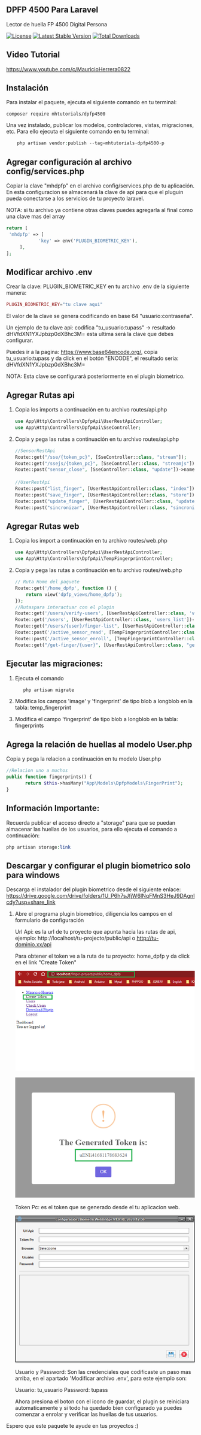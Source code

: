 ## DPFP 4500 Para Laravel
Lector de huella FP 4500 Digital Persona

[![License](https://img.shields.io/badge/License-MIT-green.svg)](https://opensource.org/licenses/MIT)
[![Latest Stable Version](https://poser.pugx.org/mhtutorials/dpfp4500/v)](https://packagist.org/packages/mhtutorials/dpfp4500)
[![Total Downloads](https://poser.pugx.org/mhtutorials/dpfp4500/downloads)](https://packagist.org/packages/mhtutorials/dpfp4500)
<!-- [![Latest Stable Version](https://poser.pugx.org/mhtutorials/dpfp4500/v/stable)](https://packagist.org/packages/mhtutorials/dpfp4500)-->


## Video Tutorial
https://www.youtube.com/c/MauricioHerrera0822


## Instalación

Para instalar el paquete, ejecuta el siguiente comando en tu terminal:

    composer require mhtutorials/dpfp4500

Una vez instalado, publicar los modelos, controladores, vistas, migraciones, etc.
Para ello ejecuta el siguiente comando en tu terminal:
```php
    php artisan vendor:publish --tag=mhtutorials-dpfp4500-p
```

## Agregar configuración al archivo config/services.php

Copiar la clave "mhdpfp" en el archivo config/services.php de tu aplicación.
En esta configuracion se almacenará la clave de api para que el pluguin pueda
conectarse a los servicios de tu proyecto laravel.

NOTA: si tu archivo ya contiene otras claves puedes agregarla al final como una clave mas del array
```php
return [   
 'mhdpfp' => [
            'key' => env('PLUGIN_BIOMETRIC_KEY'),        
     ],
];
```

## Modificar archivo .env

Crear la clave: PLUGIN_BIOMETRIC_KEY en tu archivo .env de la siguiente manera:

```php
PLUGIN_BIOMETRIC_KEY="tu clave aqui"
```

El valor de la clave se genera codificando en base 64 "usuario:contraseña".

Un ejemplo de tu clave api: codifica "tu_usuario:tupass" -> resultado dHVfdXN1YXJpbzp0dXBhc3M=
esta ultima será la clave que debes configurar.

Puedes ir a la pagina: https://www.base64encode.org/, copia tu_usuario:tupass y da click en el botón
"ENCODE", el resultado seria: dHVfdXN1YXJpbzp0dXBhc3M=

NOTA: Esta clave se configurará posteriormente en el plugin biometrico.


## Agregar Rutas api

1. Copia los imports a continuación en tu archivo routes/api.php

    ```php  
    use App\Http\Controllers\DpfpApi\UserRestApiController;
    use App\Http\Controllers\DpfpApi\SseController;
    ```

2. Copia y pega las rutas a continuación en tu archivo routes/api.php

    ```php  
    //SensorRestApi
    Route::get("/sse/{token_pc}", [SseController::class, "stream"]);
    Route::get("/ssejs/{token_pc}", [SseController::class, "streamjs"]);
    Route::post("sensor_close", [SseController::class, "update"])->name("sensor_close");

    //UserRestApi
    Route::post("list_finger", [UserRestApiController::class, "index"]);
    Route::post("save_finger", [UserRestApiController::class, "store"]);
    Route::post("update_finger", [UserRestApiController::class, "update"]);
    Route::post("sincronizar", [UserRestApiController::class, "sincronizar"]);
    ```


## Agregar Rutas web

1. Copia los import a continuación en tu archivo routes/web.php

    ```php  
    use App\Http\Controllers\DpfpApi\UserRestApiController;
    use App\Http\Controllers\DpfpApi\TempFingerprintController;
    ```

2. Copia y pega las rutas a continuación en tu archivo routes/web.php

    ```php 
    // Ruta Home del paquete 
    Route::get('/home_dpfp', function () {
        return view('dpfp_views/home_dpfp');
    });
    //Rutaspara interactuar con el plugin
    Route::get('/users/verify-users', [UserRestApiController::class, 'verify_users'])->name('verify-users');
    Route::get('/users', [UserRestApiController::class, 'users_list'])->name('users_list');
    Route::get("/users/{user}/finger-list", [UserRestApiController::class, "fingerList"])->name("finger-list");
    Route::post('/active_sensor_read', [TempFingerprintController::class, 'store_read']);
    Route::post('/active_sensor_enroll', [TempFingerprintController::class, 'store_enroll']);
    Route::get("/get-finger/{user}", [UserRestApiController::class, "get_finger"])->name("get_finger");
    ```

## Ejecutar las migraciones:

 1. Ejecuta el comando
    ```php  
       php artisan migrate
    ```

2. Modifica los campos 'image' y  'fingerprint' de tipo blob a longblob en la tabla: temp_fingerprint

3. Modifica el campo 'fingerprint' de tipo blob a longblob en la tabla: fingerprints


## Agrega la relación de huellas al modelo User.php

Copia y pega la relacion a continuación en tu modelo User.php
```php  
//Relacion uno a muchos
public function fingerprints() {
       return $this->hasMany("App\Models\DpfpModels\FingerPrint");
}
```

## Información Importante:

Recuerda publicar el acceso directo a "storage" para que se puedan almacenar las huellas de los usuarios,
para ello ejecuta el comando a continuación:
```php  
php artisan storage:link
```


## Descargar y configurar el plugin biometrico solo para windows

Descarga el instalador del plugin biometrico desde el siguiente enlace:
https://drive.google.com/drive/folders/1U_P6h7sJfjW6INqFMnS3HeJ9DAgnIcdy?usp=share_link

1. Abre el programa plugin biometrico, diligencia los campos en el formulario de configuración

    Url Api: es la url de tu proyecto que apunta hacia las rutas de api, ejemplo:
    http://localhost/tu-projecto/public/api o http://tu-dominio.xx/api

    Para obtener el token ve a la ruta de tu proyecto: home_dpfp y da click en el link "Create Token"

    ![ConfigForm](capturas/CrearToken.png)

    ![ConfigForm](capturas/Token.png)


    Token Pc: es el token que se generado desde el tu aplicacion web.

    ![ConfigForm](capturas/ConfigForm.png)

    
    Usuario y Password: Son las credenciales que codificaste un paso mas arriba, en el apartado 'Modificar archivo .env',
    para este ejemplo son:

    Usuario: tu_usuario
    Password: tupass

    Ahora presiona el boton con el icono de guardar, el plugin se reiniciara automaticamente y si todo ha quedado 
    bien configurado ya puedes comenzar a enrolar y verificar las huellas de tus usuarios.


Espero que este paquete te ayude en tus proyectos :)

    



